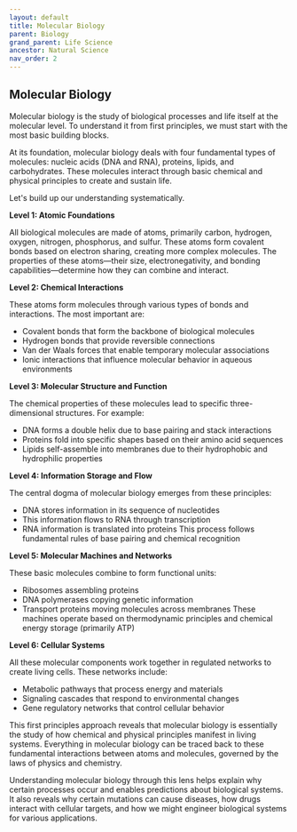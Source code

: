 ```yaml
---
layout: default
title: Molecular Biology
parent: Biology
grand_parent: Life Science
ancestor: Natural Science
nav_order: 2
---
```


## Molecular Biology

Molecular biology is the study of biological processes and life itself at the molecular level. To understand it from first principles, we must start with the most basic building blocks.

At its foundation, molecular biology deals with four fundamental types of molecules: nucleic acids (DNA and RNA), proteins, lipids, and carbohydrates. These molecules interact through basic chemical and physical principles to create and sustain life.

Let's build up our understanding systematically.

**Level 1: Atomic Foundations**

All biological molecules are made of atoms, primarily carbon, hydrogen, oxygen, nitrogen, phosphorus, and sulfur. These atoms form covalent bonds based on electron sharing, creating more complex molecules. The properties of these atoms—their size, electronegativity, and bonding capabilities—determine how they can combine and interact.

**Level 2: Chemical Interactions**

These atoms form molecules through various types of bonds and interactions. The most important are:
- Covalent bonds that form the backbone of biological molecules
- Hydrogen bonds that provide reversible connections
- Van der Waals forces that enable temporary molecular associations
- Ionic interactions that influence molecular behavior in aqueous environments

**Level 3: Molecular Structure and Function**

The chemical properties of these molecules lead to specific three-dimensional structures. For example:
- DNA forms a double helix due to base pairing and stack interactions
- Proteins fold into specific shapes based on their amino acid sequences
- Lipids self-assemble into membranes due to their hydrophobic and hydrophilic properties

**Level 4: Information Storage and Flow**

The central dogma of molecular biology emerges from these principles:
- DNA stores information in its sequence of nucleotides
- This information flows to RNA through transcription
- RNA information is translated into proteins
This process follows fundamental rules of base pairing and chemical recognition

**Level 5: Molecular Machines and Networks**

These basic molecules combine to form functional units:
- Ribosomes assembling proteins
- DNA polymerases copying genetic information
- Transport proteins moving molecules across membranes
These machines operate based on thermodynamic principles and chemical energy storage (primarily ATP)

**Level 6: Cellular Systems**

All these molecular components work together in regulated networks to create living cells. These networks include:
- Metabolic pathways that process energy and materials
- Signaling cascades that respond to environmental changes
- Gene regulatory networks that control cellular behavior

This first principles approach reveals that molecular biology is essentially the study of how chemical and physical principles manifest in living systems. Everything in molecular biology can be traced back to these fundamental interactions between atoms and molecules, governed by the laws of physics and chemistry.

Understanding molecular biology through this lens helps explain why certain processes occur and enables predictions about biological systems. It also reveals why certain mutations can cause diseases, how drugs interact with cellular targets, and how we might engineer biological systems for various applications.
